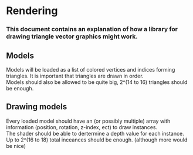 # Rendering
### This document contains an explanation of how a library for drawing triangle vector graphics might work.
## Models
Models will be loaded as a list of colored vertices and indices forming triangles. It is important that triangles are drawn in order.  
Models should also be allowed to be quite big, 2^(14 to 16) triangles should be enough.
## Drawing models
Every loaded model should have an (or possibly multiple) array with information (position, rotation, z-index, ect) to draw instances.  
The shader should be able to dertermine a depth value for each instance.  
Up to 2^(16 to 18) total inceances should be enough. (although more would be nice)